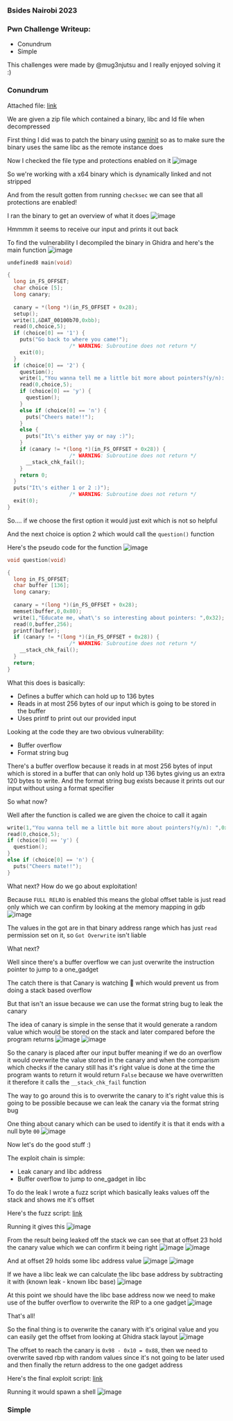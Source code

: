<h3> Bsides Nairobi 2023 </h3>

### Pwn Challenge Writeup:
- Conundrum
- Simple

This challenges were made by @mug3njutsu and I really enjoyed solving it :)

### Conundrum

Attached file: [link](https://github.com/h4ckyou/h4ckyou.github.io/blob/main/posts/ctf/bsides_nairaobi/Conundrum/conundrum.zip)

We are given a zip file which contained a binary, libc and ld file when decompressed

First thing I did was to patch the binary using [pwninit](https://github.com/io12/pwninit) so as to make sure the binary uses the same libc as the remote instance does 

Now I checked the file type and protections enabled on it
![image](https://github.com/h4ckyou/h4ckyou.github.io/assets/127159644/6838a330-70e3-4c2f-8127-6d179b3dbe66)

So we're working with a x64 binary which is dynamically linked and not stripped

And from the result gotten from running `checksec` we can see that all protections are enabled!

I ran the binary to get an overview of what it does
![image](https://github.com/h4ckyou/h4ckyou.github.io/assets/127159644/d40b9ea8-d6a6-4846-a987-b47b3870dcde)

Hmmmm it seems to receive our input and prints it out back

To find the vulnerability I decompiled the binary in Ghidra and here's the main function
![image](https://github.com/h4ckyou/h4ckyou.github.io/assets/127159644/ad0a4ac6-8ca0-45ae-b5e6-7ac9ec462ff9)

```c
undefined8 main(void)

{
  long in_FS_OFFSET;
  char choice [5];
  long canary;
  
  canary = *(long *)(in_FS_OFFSET + 0x28);
  setup();
  write(1,&DAT_00100b70,0xbb);
  read(0,choice,5);
  if (choice[0] == '1') {
    puts("Go back to where you came!");
                    /* WARNING: Subroutine does not return */
    exit(0);
  }
  if (choice[0] == '2') {
    question();
    write(1,"You wanna tell me a little bit more about pointers?(y/n): ",0x3a);
    read(0,choice,5);
    if (choice[0] == 'y') {
      question();
    }
    else if (choice[0] == 'n') {
      puts("Cheers mate!!");
    }
    else {
      puts("It\'s either yay or nay :)");
    }
    if (canary != *(long *)(in_FS_OFFSET + 0x28)) {
                    /* WARNING: Subroutine does not return */
      __stack_chk_fail();
    }
    return 0;
  }
  puts("It\'s either 1 or 2 :)");
                    /* WARNING: Subroutine does not return */
  exit(0);
}
```

So.... if we choose the first option it would just exit which is not so helpful

And the next choice is option 2 which would call the `question()` function

Here's the pseudo code for the function
![image](https://github.com/h4ckyou/h4ckyou.github.io/assets/127159644/ebb0b3b3-04ce-4231-bc83-356c1b8d42a3)

```c
void question(void)

{
  long in_FS_OFFSET;
  char buffer [136];
  long canary;
  
  canary = *(long *)(in_FS_OFFSET + 0x28);
  memset(buffer,0,0x80);
  write(1,"Educate me, what\'s so interesting about pointers: ",0x32);
  read(0,buffer,256);
  printf(buffer);
  if (canary != *(long *)(in_FS_OFFSET + 0x28)) {
                    /* WARNING: Subroutine does not return */
    __stack_chk_fail();
  }
  return;
}
```

What this does is basically:
- Defines a buffer which can hold up to 136 bytes
- Reads in at most 256 bytes of our input which is going to be stored in the buffer
- Uses printf to print out our provided input

Looking at the code they are two obvious vulnerability:
- Buffer overflow
- Format string bug

There's a buffer overflow because it reads in at most 256 bytes of input which is stored in a buffer that can only hold up 136 bytes giving us an extra 120 bytes to write. And the format string bug exists because it prints out our input without using a format specifier

So what now?

Well after the function is called we are given the choice to call it again

```c
write(1,"You wanna tell me a little bit more about pointers?(y/n): ",0x3a);
read(0,choice,5);
if (choice[0] == 'y') {
  question();
}
else if (choice[0] == 'n') {
  puts("Cheers mate!!");
}
```

What next? How do we go about exploitation!

Because `FULL RELRO` is enabled this means the global offset table is just read only which we can confirm by looking at the memory mapping in gdb
![image](https://github.com/h4ckyou/h4ckyou.github.io/assets/127159644/94968d22-70ed-45ae-9ac6-5c4d862cfb2b)

The values in the got are in that binary address range which has just `read` permission set on it, so `Got Overwrite` isn't liable 

What next?

Well since there's a buffer overflow we can just overwrite the instruction pointer to jump to a one_gadget

The catch there is that Canary is watching 👀 which would prevent us from doing a stack based overflow

But that isn't an issue because we can use the format string bug to leak the canary

The idea of canary is simple in the sense that it would generate a random value which would be stored on the stack and later compared before the program returns
![image](https://github.com/h4ckyou/h4ckyou.github.io/assets/127159644/c7f37dbd-2a1f-4732-8c73-dc87316f52c8)
![image](https://github.com/h4ckyou/h4ckyou.github.io/assets/127159644/3761d60a-366a-4499-81e9-46ef3bce1e6e)

So the canary is placed after our input buffer meaning if we do an overflow it would overwrite the value stored in the canary and when the comparism which checks if the canary still has it's right value is done at the time the program wants to return it would return `False` because we have overwritten it therefore it calls the `__stack_chk_fail` function

The way to go around this is to overwrite the canary to it's right value this is going to be possible because we can leak the canary via the format string bug

One thing about canary which can be used to identify it is that it ends with a null byte `00` 
![image](https://github.com/h4ckyou/h4ckyou.github.io/assets/127159644/e47468c2-5497-4f7f-808c-41c578718ecb)

Now let's do the good stuff :)

The exploit chain is simple:
- Leak canary and libc address
- Buffer overflow to jump to one_gadget in libc

To do the leak I wrote a fuzz script which basically leaks values off the stack and shows me it's offset

Here's the fuzz script: [link](https://github.com/h4ckyou/h4ckyou.github.io/blob/main/posts/ctf/bsides_nairaobi/Conundrum/fuzz.py)

Running it gives this
![image](https://github.com/h4ckyou/h4ckyou.github.io/assets/127159644/350b7e76-1eb9-4f2a-be00-aa84493bd3e7)

From the result being leaked off the stack we can see that at offset 23 hold the canary value which we can confirm it being right 
![image](https://github.com/h4ckyou/h4ckyou.github.io/assets/127159644/b1ff62ca-facf-4ff5-8f08-1726dc46d93c)
![image](https://github.com/h4ckyou/h4ckyou.github.io/assets/127159644/b00bbdda-3552-42a6-8014-88bcd9329530)

And at offset 29 holds some libc address value
![image](https://github.com/h4ckyou/h4ckyou.github.io/assets/127159644/29699e4a-f353-4239-92b3-ecd1f154d250)
![image](https://github.com/h4ckyou/h4ckyou.github.io/assets/127159644/f54eee93-e2ac-4166-8ee8-7e18a07dcacc)

If we have a libc leak we can calculate the libc base address by subtracting it with (known leak - known libc base)
![image](https://github.com/h4ckyou/h4ckyou.github.io/assets/127159644/8f215432-ade3-48e8-b225-0fce6dbb6012)

At this point we should have the libc base address now we need to make use of the buffer overflow to overwrite the RIP to a one gadget
![image](https://github.com/h4ckyou/h4ckyou.github.io/assets/127159644/7ca8e801-c85f-429a-8696-7018eac173a3)

That's all!

So the final thing is to overwrite the canary with it's original value and you can easily get the offset from looking at Ghidra stack layout
![image](https://github.com/h4ckyou/h4ckyou.github.io/assets/127159644/d1b6959e-2314-4a42-8a44-b97839f182ba)

The offset to reach the canary is `0x98 - 0x10 = 0x88`, then we need to overwrite saved rbp with random values since it's not going to be later used and then finally the return address to the one gadget address

Here's the final exploit script: [link](https://github.com/h4ckyou/h4ckyou.github.io/blob/main/posts/ctf/bsides_nairaobi/Conundrum/solve.py)

Running it would spawn a shell 
![image](https://github.com/h4ckyou/h4ckyou.github.io/assets/127159644/d249ff5a-8a50-4f43-af54-b5a0c22670fc)


### Simple


